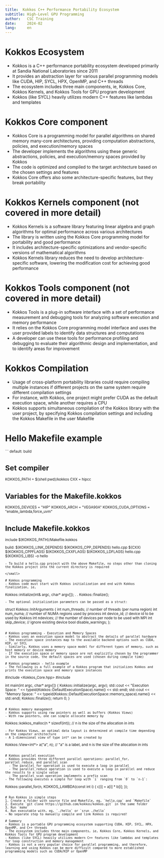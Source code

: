 ```yaml
---
title:  Kokkos C++ Performance Portability Ecosystem
subtitle: High-Level GPU Programming 
author:   CSC Training
date:     2024-02
lang:     en
---
```


# Kokkos Ecosystem
- Kokkos is a C++ performance portability ecosystem developed primarily at Sandia National Laboratories since 2011
- It provides an abstraction layer for various parallel programming models like CUDA, HIP, SYCL, HPX, OpenMP, and C++ threads
- The ecosystem includes three main components, ie, Kokkos Core, Kokkos Kernels, and Kokkos Tools for GPU program development
- Kokkos (like SYCL) heavily utilizes modern C++ features like lambdas and templates


# Kokkos Core component
- Kokkos Core is a programming model for parallel algorithms on shared memory many-core architectures, providing computation abstractions, policies, and execution/memory spaces
- The developer implements the algorithms using these generic abstractions, policies, and execution/memory spaces provided by Kokkos
- The code is optimized and compiled to the target architecture based on the chosen settings and features
- Kokkos Core offers also some architecture-specific features, but they break portability


# Kokkos Kernels component (not covered in more detail)
- Kokkos Kernels is a software library featuring linear algebra and graph algorithms for optimal performance across various architectures
- The library is written using the Kokkos Core programming model for portability and good performance
- It includes architecture-specific optimizations and vendor-specific versions of mathematical algorithms
- Kokkos Kernels library reduces the need to develop architecture-specific software, lowering the modification cost for achieving good performance

# Kokkos Tools component (not covered in more detail)
- Kokkos Tools is a plug-in software interface with a set of performance measurement and debugging tools for analyzing software execution and memory performance
- It relies on the Kokkos Core programming model interface and uses the user provided labels to identify data structures and computations
- A developer can use these tools for performance profiling and debugging to evaluate their algorithmic design and implementation, and to identify areas for improvement

# Kokkos Compilation
- Usage of cross-platform portability libraries could require compiling multiple instances if different projects on the same system require different compilation settings
- For instance, with Kokkos, one project might prefer CUDA as the default execution space, while another requires a CPU
- Kokkos supports simultaneous compilation of the Kokkos library with the user project, by specifying Kokkos compilation settings and including the Kokkos Makefile in the user Makefile

# Hello Makefile example
<small>
```
default: build

# Set compiler
KOKKOS_PATH = $(shell pwd)/kokkos
CXX = hipcc

# Variables for the Makefile.kokkos
KOKKOS_DEVICES = "HIP"
KOKKOS_ARCH = "VEGA90A"
KOKKOS_CUDA_OPTIONS = "enable_lambda,force_uvm"

# Include Makefile.kokkos
include $(KOKKOS_PATH)/Makefile.kokkos

build: $(KOKKOS_LINK_DEPENDS) $(KOKKOS_CPP_DEPENDS) hello.cpp
 $(CXX) $(KOKKOS_CPPFLAGS) $(KOKKOS_CXXFLAGS) $(KOKKOS_LDFLAGS) hello.cpp $(KOKKOS_LIBS) -o hello
```
- To build a hello.cpp project with the above Makefile, no steps other than cloning the Kokkos project into the current directory is required

</small>

# Kokkos programming
- Kokkos code must start with Kokkos initialization and end with Kokkos finalization, ie, 
```
Kokkos::initialize(int& argc, char* argv[]);
.
.
Kokkos::finalize();
```
- The optional initialization parameters can be passed as a struct:
```
struct Kokkos::InitArguments {
  int num_threads; // number of threads (per numa region)
  int num_numa; // number of NUMA regions used by process
  int device_id; // device id to be used by Kokkos
  int ndevices; // the number of devices per node to be used with MPI
  int skip_device; // ignore existing device
  bool disable_warnings;
};
```

# Kokkos programming - Execution and Memory Spaces
- Kokkos uses an execution space model to abstract the details of parallel hardware 
- The execution space instances map to the available backend options such as CUDA, HIP, or SYCL
- Similarly, Kokkos uses a memory space model for different types of memory, such as host memory or device memory
- If the execution space or memory space are not explicitly chosen by the programmer in the source code, the default spaces are used (chosen during compile time)

# Kokkos programmin - hello example
- The following is a full example of a Kokkos program that initializes Kokkos and prints the execution space and memory space instances
```
#include <Kokkos_Core.hpp>
#include <iostream>

int main(int argc, char* argv[]) {
  Kokkos::initialize(argc, argv);
  std::cout << "Execution Space: " <<
    typeid(Kokkos::DefaultExecutionSpace).name() << std::endl;
  std::cout << "Memory Space: " <<
    typeid(Kokkos::DefaultExecutionSpace::memory_space).name() << std::endl;
  Kokkos::finalize();
  return 0;
}
```

# Kokkos memory management
- Kokkos supports using raw pointers as well as buffers (Kokkos Views)
- With raw pointers, one can simple allocate memory by 
```
Kokkos::kokkos_malloc(n * sizeof(int)); // n is the size of the allocation in ints
```
- For Kokkos Views, an optimal data layout is determined at compile time depending on the computer architecture
- A 1-dimensional view of type int* can be created by
```
Kokkos::View<int*> a("a", n); // "a" is a label, and n is the size of the allocation in ints 
```

# Kokkos parallel execution
- Kokkos provides three different parallel operations: parallel_for, parallel_reduce, and parallel_scan 
  - The parallel_for operation is used to execute a loop in parallel
  - The parallel_reduce operation is used to execute a loop in parallel and reduce the results to a single value
  - The parallel_scan operation implements a prefix scan
- The following executes a simple for loop with `i` ranging from `0` to `n-1`:
```
Kokkos::parallel_for(n, KOKKOS_LAMBDA(const int i) {
  c[i] = a[i] * b[i];
});
```

# Run Kokkos in simple steps
1. Create a folder with source file and Makefile, eg, `hello.cpp` and `Makefile`
2. Execute `git clone https://github.com/kokkos/kokkos.git` in the same folder
3. Run `make`
4. Run executable with, eg, `./hello` or `srun ./hello`
- No separate step to manually compile and link Kokkos is required!

# Summary
- Kokkos is a portable GPU programming ecosystem supporting CUDA, HIP, SYCL, HPX, OpenMP, and C++ threads
- The ecosystem includes three main components, ie, Kokkos Core, Kokkos Kernels, and Kokkos Tools for GPU program development
- Kokkos (like SYCL) heavily utilizes modern C++ features like lambdas and templates for loop construction and memory management
- Kokkos is not a very popular choice for parallel programming, and therefore, learning and using Kokkos can be more difficult compared to more established programming models such as CUDA/HIP or OpenMP
